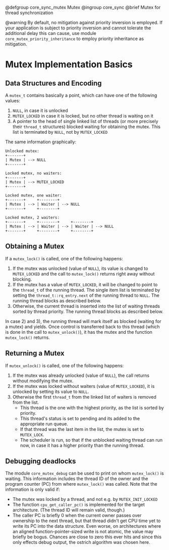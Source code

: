 
@defgroup    core_sync_mutex Mutex
@ingroup     core_sync
@brief       Mutex for thread synchronization

@warning     By default, no mitigation against priority inversion is
             employed. If your application is subject to priority inversion
             and cannot tolerate the additional delay this can cause, use
             module `core_mutex_priority_inheritance` to employ
             priority inheritance as mitigation.

Mutex Implementation Basics
===========================

Data Structures and Encoding
----------------------------

A `mutex_t` contains basically a point, which can have one of the following
values:

1. `NULL`, in case it is unlocked
2. `MUTEX_LOCKED` in case it is locked, but no other thread is waiting on it
3. A pointer to the head of single linked list of threads (or more precisely
   their `thread_t` structures) blocked waiting for obtaining the mutex. This
   list is terminated by `NULL`, not by `MUTEX_LOCKED`

The same information graphically:

~~~~~~~~~~~~~~~~~~~~~~~~~~~~~~~~~~~~~~~~~~~~~~~~~~~~~~~~~~~~~~~~~~~~~~~~~~~~~
Unlocked mutex:
+-------+
| Mutex | --> NULL
+-------+

Locked mutex, no waiters:
+-------+
| Mutex | --> MUTEX_LOCKED
+-------+

Locked mutex, one waiter:
+-------+     +--------+
| Mutex | --> | Waiter | --> NULL
+-------+     +--------+

Locked mutex, 2 waiters:
+-------+     +--------+     +--------+
| Mutex | --> | Waiter | --> | Waiter | --> NULL
+-------+     +--------+     +--------+
~~~~~~~~~~~~~~~~~~~~~~~~~~~~~~~~~~~~~~~~~~~~~~~~~~~~~~~~~~~~~~~~~~~~~~~~~~~~~

Obtaining a Mutex
-----------------

If a `mutex_lock()` is called, one of the following happens:

1. If the mutex was unlocked (value of `NULL`), its value is changed to
   `MUTEX_LOCKED` and the call to `mutex_lock()` returns right away without
   blocking.
2. If the mutex has a value of `MUTEX_LOCKED`, it will be changed to point to
   the `thread_t` of the running thread. The single item list is terminated
   by setting the `thread_t::rq_entry.next` of the running thread to `NULL`.
   The running thread blocks as described below.
3. Otherwise, the current thread is inserted into the list of waiting
   threads sorted by thread priority. The running thread blocks as described
   below.

In case 2) and 3), the running thread will mark itself as blocked (waiting
for a mutex) and yields. Once control is transferred back to this thread
(which is done in the call to `mutex_unlock()`), it has the mutex and the
function `mutex_lock()` returns.

Returning a Mutex
-----------------

If `mutex_unlock()` is called, one of the following happens:

1. If the mutex was already unlocked (value of `NULL`), the call returns
   without modifying the mutex.
2. If the mutex was locked without waiters (value of `MUTEX_LOCKED`), it is
   unlocked by setting its value to `NULL`.
3. Otherwise the first `thread_t` from the linked list of waiters is removed
   from the list.
    - This thread is the one with the highest priority, as the list is sorted
      by priority.
    - This thread's status is set to pending and its added to the appropriate
      run queue.
    - If that thread was the last item in the list, the mutex is set to
      `MUTEX_LOCK`.
    - The scheduler is run, so that if the unblocked waiting thread can
      run now, in case it has a higher priority than the running thread.

Debugging deadlocks
-------------------

The module `core_mutex_debug` can be used to print on whom `mutex_lock()`
is waiting. This information includes the thread ID of the owner and the
program counter (PC) from where `mutex_lock()` was called. Note that the
information is only valid if:

- The mutex was locked by a thread, and not e.g. by `MUTEX_INIT_LOCKED`
- The function `cpu_get_caller_pc()` is implemented for the target
  architecture. (The thread ID will remain valid, though.)
- The caller PC is briefly 0 when the current owner passes over ownership
  to the next thread, but that thread didn't get CPU time yet to write its
  PC into the data structure. Even worse, on architectures where an aligned
  function-pointer-sized write is not atomic, the value may briefly be
  bogus. Chances are close to zero this ever hits and since this only
  effects debug output, the ostrich algorithm was chosen here.
